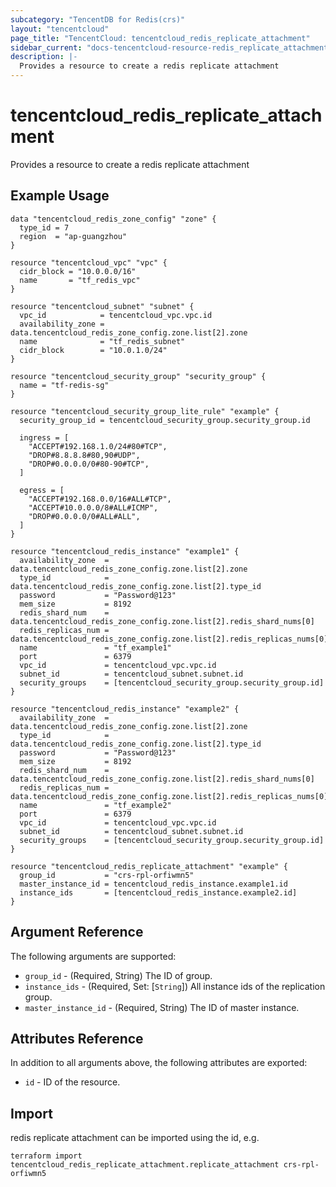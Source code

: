 ```yaml
---
subcategory: "TencentDB for Redis(crs)"
layout: "tencentcloud"
page_title: "TencentCloud: tencentcloud_redis_replicate_attachment"
sidebar_current: "docs-tencentcloud-resource-redis_replicate_attachment"
description: |-
  Provides a resource to create a redis replicate attachment
---
```


# tencentcloud_redis_replicate_attachment

Provides a resource to create a redis replicate attachment

## Example Usage

```hcl
data "tencentcloud_redis_zone_config" "zone" {
  type_id = 7
  region  = "ap-guangzhou"
}

resource "tencentcloud_vpc" "vpc" {
  cidr_block = "10.0.0.0/16"
  name       = "tf_redis_vpc"
}

resource "tencentcloud_subnet" "subnet" {
  vpc_id            = tencentcloud_vpc.vpc.id
  availability_zone = data.tencentcloud_redis_zone_config.zone.list[2].zone
  name              = "tf_redis_subnet"
  cidr_block        = "10.0.1.0/24"
}

resource "tencentcloud_security_group" "security_group" {
  name = "tf-redis-sg"
}

resource "tencentcloud_security_group_lite_rule" "example" {
  security_group_id = tencentcloud_security_group.security_group.id

  ingress = [
    "ACCEPT#192.168.1.0/24#80#TCP",
    "DROP#8.8.8.8#80,90#UDP",
    "DROP#0.0.0.0/0#80-90#TCP",
  ]

  egress = [
    "ACCEPT#192.168.0.0/16#ALL#TCP",
    "ACCEPT#10.0.0.0/8#ALL#ICMP",
    "DROP#0.0.0.0/0#ALL#ALL",
  ]
}

resource "tencentcloud_redis_instance" "example1" {
  availability_zone  = data.tencentcloud_redis_zone_config.zone.list[2].zone
  type_id            = data.tencentcloud_redis_zone_config.zone.list[2].type_id
  password           = "Password@123"
  mem_size           = 8192
  redis_shard_num    = data.tencentcloud_redis_zone_config.zone.list[2].redis_shard_nums[0]
  redis_replicas_num = data.tencentcloud_redis_zone_config.zone.list[2].redis_replicas_nums[0]
  name               = "tf_example1"
  port               = 6379
  vpc_id             = tencentcloud_vpc.vpc.id
  subnet_id          = tencentcloud_subnet.subnet.id
  security_groups    = [tencentcloud_security_group.security_group.id]
}

resource "tencentcloud_redis_instance" "example2" {
  availability_zone  = data.tencentcloud_redis_zone_config.zone.list[2].zone
  type_id            = data.tencentcloud_redis_zone_config.zone.list[2].type_id
  password           = "Password@123"
  mem_size           = 8192
  redis_shard_num    = data.tencentcloud_redis_zone_config.zone.list[2].redis_shard_nums[0]
  redis_replicas_num = data.tencentcloud_redis_zone_config.zone.list[2].redis_replicas_nums[0]
  name               = "tf_example2"
  port               = 6379
  vpc_id             = tencentcloud_vpc.vpc.id
  subnet_id          = tencentcloud_subnet.subnet.id
  security_groups    = [tencentcloud_security_group.security_group.id]
}

resource "tencentcloud_redis_replicate_attachment" "example" {
  group_id           = "crs-rpl-orfiwmn5"
  master_instance_id = tencentcloud_redis_instance.example1.id
  instance_ids       = [tencentcloud_redis_instance.example2.id]
}
```

## Argument Reference

The following arguments are supported:

* `group_id` - (Required, String) The ID of group.
* `instance_ids` - (Required, Set: [`String`]) All instance ids of the replication group.
* `master_instance_id` - (Required, String) The ID of master instance.

## Attributes Reference

In addition to all arguments above, the following attributes are exported:

* `id` - ID of the resource.




## Import

redis replicate attachment can be imported using the id, e.g.

```
terraform import tencentcloud_redis_replicate_attachment.replicate_attachment crs-rpl-orfiwmn5
```

